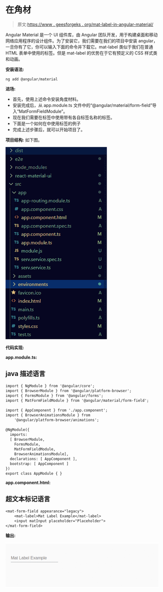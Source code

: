 # <mat-label>在</mat-label>角材

> 原文:[https://www . geesforgeks . org/mat-label-in-angular-material/](https://www.geeksforgeeks.org/mat-label-in-angular-material/)

Angular Material 是一个 UI 组件库，由 Angular 团队开发，用于构建桌面和移动网络应用程序的设计组件。为了安装它，我们需要在我们的项目中安装 angular，一旦你有了它，你可以输入下面的命令并下载它。mat-label 类似于我们在普通 HTML 表单中使用的标签。但是 mat-label 的优势在于它有预定义的 CSS 样式类和动画。

**安装语法:**

```
ng add @angular/material
```

**进场:**

*   首先，使用上述命令安装角度材料。
*   安装完成后，从 app.module.ts 文件中的“@angular/material/form-field”导入“MatFormFieldModule”。
*   现在我们需要在<mat-form-field>标签中使用带有各自标签名称的<mat-label>标签。</mat-label></mat-form-field>
*   下面是一个如何在<mat-form-field>中使用<mat-label>标签的例子</mat-label></mat-form-field>
*   完成上述步骤后，就可以开始项目了。

**项目结构:** 如下图。

![](img/6954a1aa3d551004a92639b756451e21.png)

**代码实现:**

**app.module.ts:**

## java 描述语言

```
import { NgModule } from '@angular/core'; 
import { BrowserModule } from '@angular/platform-browser'; 
import { FormsModule } from '@angular/forms'; 
import { MatFormFieldModule } from '@angular/material/form-field'; 

import { AppComponent } from './app.component'; 
import { BrowserAnimationsModule } from 
    '@angular/platform-browser/animations';

@NgModule({ 
  imports: 
  [ BrowserModule, 
    FormsModule, 
    MatFormFieldModule,
    BrowserAnimationsModule], 
  declarations: [ AppComponent ], 
  bootstrap: [ AppComponent ] 
}) 
export class AppModule { }
```

**app.component.html:**

## 超文本标记语言

```
<mat-form-field appearance="legacy">
    <mat-label>Mat Label Example</mat-label>
    <input matInput placeholder="Placeholder">
</mat-form-field>
```

**输出:**

![](img/cf8da55e9dfa3d67669951dfc1c803a2.png)